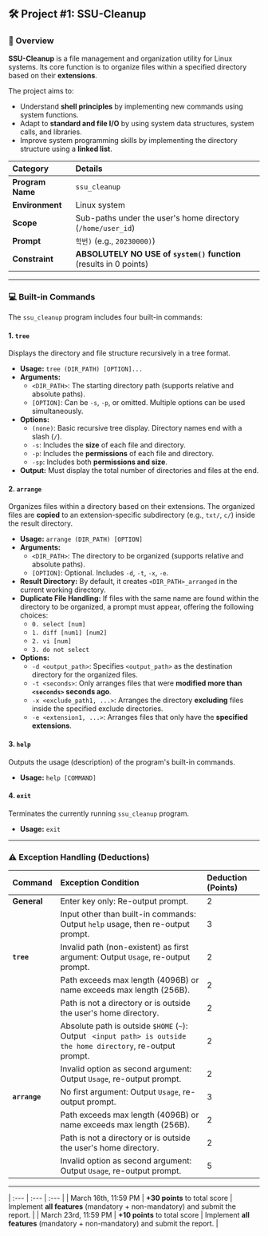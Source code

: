 ## 🛠️ Project #1: SSU-Cleanup

### 🌟 Overview

**SSU-Cleanup** is a file management and organization utility for Linux systems. Its core function is to organize files within a specified directory based on their **extensions**.

The project aims to:
* Understand **shell principles** by implementing new commands using system functions.
* Adapt to **standard and file I/O** by using system data structures, system calls, and libraries.
* Improve system programming skills by implementing the directory structure using a **linked list**.

| Category | Details |
| :--- | :--- |
| **Program Name** | `ssu_cleanup` |
| **Environment** | Linux system |
| **Scope** | Sub-paths under the user's home directory (`/home/user_id`) |
| **Prompt** | `학번)` (e.g., `20230000)`) |
| **Constraint** | **ABSOLUTELY NO USE of `system()` function** (results in 0 points) |

***

### 💻 Built-in Commands

The `ssu_cleanup` program includes four built-in commands:

#### 1. `tree`

Displays the directory and file structure recursively in a tree format.

* **Usage:** `tree (DIR_PATH) [OPTION]...`
* **Arguments:**
    * `<DIR_PATH>`: The starting directory path (supports relative and absolute paths).
    * `[OPTION]`: Can be `-s`, `-p`, or omitted. Multiple options can be used simultaneously.
* **Options:**
    * `(none)`: Basic recursive tree display. Directory names end with a slash (`/`).
    * `-s`: Includes the **size** of each file and directory.
    * `-p`: Includes the **permissions** of each file and directory.
    * `-sp`: Includes both **permissions and size**.
* **Output:** Must display the total number of directories and files at the end.

#### 2. `arrange`

Organizes files within a directory based on their extensions. The organized files are **copied** to an extension-specific subdirectory (e.g., `txt/`, `c/`) inside the result directory.

* **Usage:** `arrange (DIR_PATH) [OPTION]`
* **Arguments:**
    * `<DIR_PATH>`: The directory to be organized (supports relative and absolute paths).
    * `[OPTION]`: Optional. Includes `-d`, `-t`, `-x`, `-e`.
* **Result Directory:** By default, it creates `<DIR_PATH>_arranged` in the current working directory.
* **Duplicate File Handling:** If files with the same name are found within the directory to be organized, a prompt must appear, offering the following choices:
    * `0. select [num]`
    * `1. diff [num1] [num2]`
    * `2. vi [num]`
    * `3. do not select`
* **Options:**
    * `-d <output_path>`: Specifies `<output_path>` as the destination directory for the organized files.
    * `-t <seconds>`: Only arranges files that were **modified more than `<seconds>` seconds ago**.
    * `-x <exclude_path1, ...>`: Arranges the directory **excluding** files inside the specified exclude directories.
    * `-e <extension1, ...>`: Arranges files that only have the **specified extensions**.

#### 3. `help`

Outputs the usage (description) of the program's built-in commands.

* **Usage:** `help [COMMAND]`

#### 4. `exit`

Terminates the currently running `ssu_cleanup` program.

* **Usage:** `exit`

***

### ⚠️ Exception Handling (Deductions)

| Command | Exception Condition | Deduction (Points) |
| :--- | :--- | :--- |
| **General** | Enter key only: Re-output prompt. | 2 |
| | Input other than built-in commands: Output `help` usage, then re-output prompt. | 3 |
| **`tree`** | Invalid path (non-existent) as first argument: Output `Usage`, re-output prompt. | 2 |
| | Path exceeds max length (4096B) or name exceeds max length (256B). | 2 |
| | Path is not a directory or is outside the user's home directory. | 2 |
| | Absolute path is outside `$HOME` (`~`): Output ` <input path> is outside the home directory`, re-output prompt. | 2 |
| | Invalid option as second argument: Output `Usage`, re-output prompt. | 2 |
| **`arrange`** | No first argument: Output `Usage`, re-output prompt. | 3 |
| | Path exceeds max length (4096B) or name exceeds max length (256B). | 2 |
| | Path is not a directory or is outside the user's home directory. | 2 |
| | Invalid option as second argument: Output `Usage`, re-output prompt. | 5 |

***

| :--- | :--- | :--- |
| March 16th, 11:59 PM | **+30 points** to total score | Implement **all features** (mandatory + non-mandatory) and submit the report. |
| March 23rd, 11:59 PM | **+10 points** to total score | Implement **all features** (mandatory + non-mandatory) and submit the report. |
